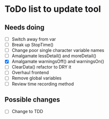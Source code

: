 # ToDo list to update tool

## Needs doing
- [ ] Switch away from var
- [ ] Break up StopTime()
- [ ] Change poor single character variable names
- [ ] Amalgamate lessDetail() and moreDetail()
- [x] Amalgamate warningsOff() and warningsOn()
- [ ] ClearData() refactor to DRY it
- [ ] Overhaul frontend
- [ ] Remove global variables
- [ ] Review time recording method

## Possible changes
- [ ] Change to TDD

